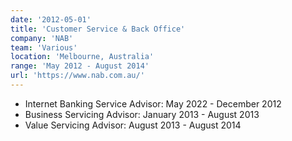 ```yaml
---
date: '2012-05-01'
title: 'Customer Service & Back Office'
company: 'NAB'
team: 'Various'
location: 'Melbourne, Australia'
range: 'May 2012 - August 2014'
url: 'https://www.nab.com.au/'
---
```


- Internet Banking Service Advisor: May 2022 - December 2012
- Business Servicing Advisor: January 2013 - August 2013
- Value Servicing Advisor: August 2013 - August 2014
